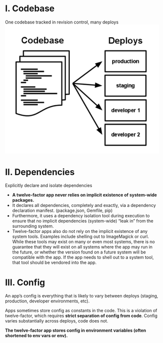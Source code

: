 # I. Codebase
One codebase tracked in revision control, many deploys
![](./codebase.png)

# II. Dependencies
Explicitly declare and isolate dependencies

- **A twelve-factor app never relies on implicit existence of system-wide packages.**
- It declares all dependencies, completely and exactly, via a dependency declaration manifest. (package.json, Gemfile, pip)
- Furthermore, it uses a dependency isolation tool during execution to ensure that no implicit dependencies (system-wide) “leak in” from the surrounding system.
- Twelve-factor apps also do not rely on the implicit existence of any system tools. Examples include shelling out to ImageMagick or curl. While these tools may exist on many or even most systems, there is no guarantee that they will exist on all systems where the app may run in the future, or whether the version found on a future system will be compatible with the app. If the app needs to shell out to a system tool, that tool should be vendored into the app.

# III. Config
An app’s config is everything that is likely to vary between deploys (staging, production, developer environments, etc).

Apps sometimes store config as constants in the code. This is a violation of twelve-factor, which requires **strict separation of config from code**. Config varies substantially across deploys, code does not.

**The twelve-factor app stores config in environment variables (often shortened to env vars or env).**
